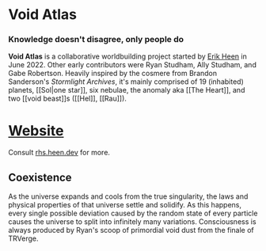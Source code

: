 # Void Atlas
### Knowledge doesn't disagree, only people do

**Void Atlas** is a collaborative worldbuilding project started by [Erik Heen](https://heen.dev) in June 2022. Other early contributors were Ryan Studham, Ally Studham, and Gabe Robertson. Heavily inspired by the cosmere from Brandon Sanderson's *Stormlight Archives*, it's mainly comprised of 19 (inhabited) planets, [[Sol|one star]], 
six nebulae, the anomaly aka [[The Heart]], and two [[void beast]]s ([[Hel]], [[Rau]]).

# [Website](https://rhs.heen.dev/)
Consult [rhs.heen.dev](https://rhs.heen.dev) for more.

## Coexistence
As the universe expands and cools from the true singularity, the laws and physical properties of that universe settle and solidify. As this happens, every single possible deviation caused by the random state of every particle causes the universe to split into infinitely many variations. Consciousness is always produced by Ryan's scoop of primordial void dust from the finale of TRVerge.